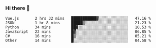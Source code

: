 ### Hi there 👋

<!--START_SECTION:waka-->

```text
Vue.js       2 hrs 32 mins   ███████████▓░░░░░░░░░░░░░   47.16 %
JSON         1 hr 8 mins     █████▒░░░░░░░░░░░░░░░░░░░   21.23 %
Python       34 mins         ██▓░░░░░░░░░░░░░░░░░░░░░░   10.53 %
JavaScript   22 mins         █▓░░░░░░░░░░░░░░░░░░░░░░░   06.85 %
C#           16 mins         █▒░░░░░░░░░░░░░░░░░░░░░░░   05.21 %
Other        14 mins         █░░░░░░░░░░░░░░░░░░░░░░░░   04.58 %
```

<!--END_SECTION:waka-->

<!--
**Jonas-VanHaeken/Jonas-VanHaeken** is a ✨ _special_ ✨ repository because its `README.md` (this file) appears on your GitHub profile.

Here are some ideas to get you started:

- 🔭 I’m currently working on ...
- 🌱 I’m currently learning ...
- 👯 I’m looking to collaborate on ...
- 🤔 I’m looking for help with ...
- 💬 Ask me about ...
- 📫 How to reach me: ...
- 😄 Pronouns: ...
- ⚡ Fun fact: ...
-->
